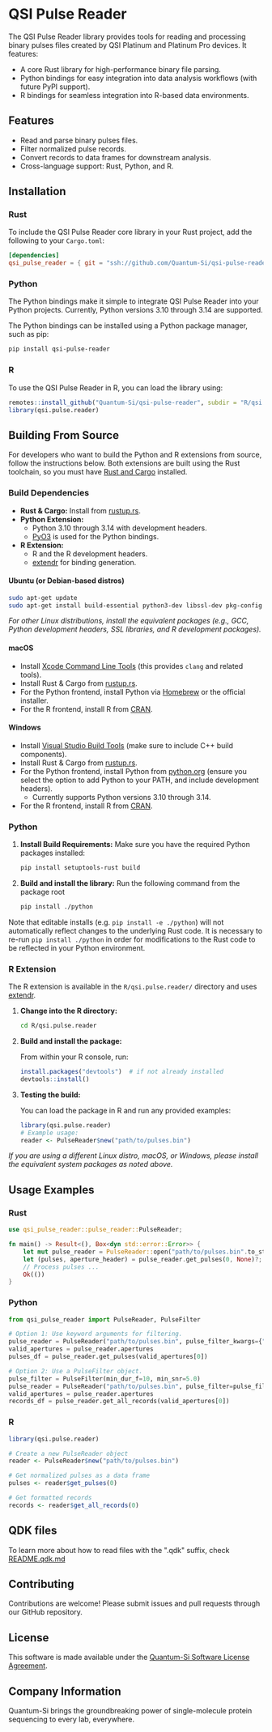 # QSI Pulse Reader

The QSI Pulse Reader library provides tools for reading and processing binary pulses files created by QSI Platinum and Platinum Pro devices. It features:

- A core Rust library for high-performance binary file parsing.
- Python bindings for easy integration into data analysis workflows (with future PyPI support).
- R bindings for seamless integration into R-based data environments.

## Features

- Read and parse binary pulses files.
- Filter normalized pulse records.
- Convert records to data frames for downstream analysis.
- Cross-language support: Rust, Python, and R.

## Installation

### Rust

To include the QSI Pulse Reader core library in your Rust project, add the following to your `Cargo.toml`:

```toml
[dependencies]
qsi_pulse_reader = { git = "ssh://github.com/Quantum-Si/qsi-pulse-reader", tag = "1.1.0" }
```

### Python

The Python bindings make it simple to integrate QSI Pulse Reader into your Python projects.
Currently, Python versions 3.10 through 3.14 are supported.

The Python bindings can be installed using a Python package manager, such as pip:

```sh
pip install qsi-pulse-reader
```

### R

To use the QSI Pulse Reader in R, you can load the library using:

```r
remotes::install_github("Quantum-Si/qsi-pulse-reader", subdir = "R/qsi.pulse.reader")
library(qsi.pulse.reader)
```

## Building From Source

For developers who want to build the Python and R extensions from source, follow the instructions below. Both extensions are built using the Rust toolchain, so you must have [Rust and Cargo](https://www.rust-lang.org/tools/install) installed.

### Build Dependencies

- **Rust & Cargo:** Install from [rustup.rs](https://rustup.rs).
- **Python Extension:**
  - Python 3.10 through 3.14 with development headers.
  - [PyO3](https://github.com/PyO3/pyo3) is used for the Python bindings.
- **R Extension:**
  - R and the R development headers.
  - [extendr](https://extendr.github.io/) for binding generation.

#### Ubuntu (or Debian-based distros)

```sh
sudo apt-get update
sudo apt-get install build-essential python3-dev libssl-dev pkg-config r-base r-base-dev
```

_For other Linux distributions, install the equivalent packages (e.g., GCC, Python development headers, SSL libraries, and R development packages)._

#### macOS

- Install [Xcode Command Line Tools](https://developer.apple.com/xcode/features/) (this provides `clang` and related tools).
- Install Rust & Cargo from [rustup.rs](https://rustup.rs).
- For the Python frontend, install Python via [Homebrew](https://brew.sh) or the official installer.
- For the R frontend, install R from [CRAN](https://cran.r-project.org).

#### Windows

- Install [Visual Studio Build Tools](https://visualstudio.microsoft.com/downloads/) (make sure to include C++ build components).
- Install Rust & Cargo from [rustup.rs](https://rustup.rs).
- For the Python frontend, install Python from [python.org](https://www.python.org) (ensure you select the option to add Python to your PATH, and include development headers).
  - Currently supports Python versions 3.10 through 3.14.
- For the R frontend, install R from [CRAN](https://cran.r-project.org).

### Python

1. **Install Build Requirements:**
   Make sure you have the required Python packages installed:
   ```sh
   pip install setuptools-rust build
   ```

2. **Build and install the library:**
   Run the following command from the package root
   ```sh
   pip install ./python
   ```

Note that editable installs (e.g. `pip install -e ./python`) will not automatically reflect changes to the underlying Rust code.
It is necessary to re-run `pip install ./python` in order for modifications to the Rust code to be reflected in your Python environment.

### R Extension

The R extension is available in the `R/qsi.pulse.reader/` directory and uses [extendr](https://extendr.github.io/).

1. **Change into the R directory:**

    ```sh
    cd R/qsi.pulse.reader
    ```

2. **Build and install the package:**

    From within your R console, run:

    ```r
    install.packages("devtools")  # if not already installed
    devtools::install()
    ```

3. **Testing the build:**

    You can load the package in R and run any provided examples:

    ```r
    library(qsi.pulse.reader)
    # Example usage:
    reader <- PulseReader$new("path/to/pulses.bin")
    ```

_If you are using a different Linux distro, macOS, or Windows, please install the equivalent system packages as noted above._



## Usage Examples

### Rust

```rust
use qsi_pulse_reader::pulse_reader::PulseReader;

fn main() -> Result<(), Box<dyn std::error::Error>> {
    let mut pulse_reader = PulseReader::open("path/to/pulses.bin".to_string())?;
    let (pulses, aperture_header) = pulse_reader.get_pulses(0, None)?;
    // Process pulses ...
    Ok(())
}
```

### Python

```python
from qsi_pulse_reader import PulseReader, PulseFilter

# Option 1: Use keyword arguments for filtering.
pulse_reader = PulseReader("path/to/pulses.bin", pulse_filter_kwargs={"min_dur_f": 10})
valid_apertures = pulse_reader.apertures
pulses_df = pulse_reader.get_pulses(valid_apertures[0])

# Option 2: Use a PulseFilter object.
pulse_filter = PulseFilter(min_dur_f=10, min_snr=5.0)
pulse_reader = PulseReader("path/to/pulses.bin", pulse_filter=pulse_filter)
valid_apertures = pulse_reader.apertures
records_df = pulse_reader.get_all_records(valid_apertures[0])
```

### R

```r
library(qsi.pulse.reader)

# Create a new PulseReader object
reader <- PulseReader$new("path/to/pulses.bin")

# Get normalized pulses as a data frame
pulses <- reader$get_pulses(0)

# Get formatted records
records <- reader$get_all_records(0)
```

## QDK files

To learn more about how to read files with the ".qdk" suffix, check [README.qdk.md](README.qdk.md)

## Contributing

Contributions are welcome! Please submit issues and pull requests through our GitHub repository.

## License

This software is made available under the [Quantum-Si Software License Agreement](LICENSE.rst).

## Company Information

Quantum-Si brings the groundbreaking power of single-molecule protein sequencing to every lab, everywhere.
